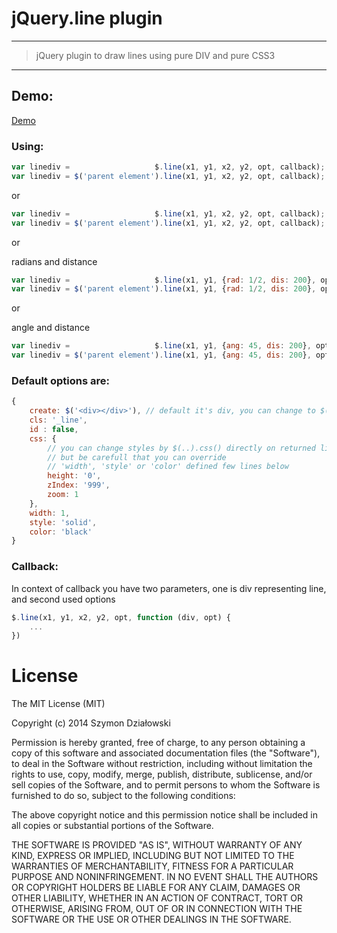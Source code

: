# jQuery.line plugin

***

> jQuery plugin to draw lines using pure DIV and pure CSS3

***


## Demo:

[Demo](http://stopsopa.bitbucket.org/demos/jquery.line/demo.html)



### Using:

```js
var linediv =                   $.line(x1, y1, x2, y2, opt, callback);
var linediv = $('parent element').line(x1, y1, x2, y2, opt, callback);
```

or


```js
var linediv =                   $.line(x1, y1, x2, y2, opt, callback);
var linediv = $('parent element').line(x1, y1, x2, y2, opt, callback);
```

or

radians and distance
```js
var linediv =                   $.line(x1, y1, {rad: 1/2, dis: 200}, opt, callback);
var linediv = $('parent element').line(x1, y1, {rad: 1/2, dis: 200}, opt, callback);
```
or


angle and distance
```js
var linediv =                   $.line(x1, y1, {ang: 45, dis: 200}, opt, callback);
var linediv = $('parent element').line(x1, y1, {ang: 45, dis: 200}, opt, callback);
```


### Default options are:


```js
{
    create: $('<div></div>'), // default it's div, you can change to $('<span></span>')
    cls: '_line', 
    id : false,
    css: {  
        // you can change styles by $(..).css() directly on returned linediv like here...
        // but be carefull that you can override 
        // 'width', 'style' or 'color' defined few lines below
        height: '0',
        zIndex: '999',
        zoom: 1
    },
    width: 1,
    style: 'solid',
    color: 'black'
}
```

### Callback:

In context of callback you have two parameters, one is div representing line, and second used options

```js
$.line(x1, y1, x2, y2, opt, function (div, opt) {
    ...
})
```



# License

The MIT License (MIT)

Copyright (c) 2014 Szymon Działowski

Permission is hereby granted, free of charge, to any person obtaining a copy
of this software and associated documentation files (the "Software"), to deal
in the Software without restriction, including without limitation the rights
to use, copy, modify, merge, publish, distribute, sublicense, and/or sell
copies of the Software, and to permit persons to whom the Software is
furnished to do so, subject to the following conditions:

The above copyright notice and this permission notice shall be included in
all copies or substantial portions of the Software.

THE SOFTWARE IS PROVIDED "AS IS", WITHOUT WARRANTY OF ANY KIND, EXPRESS OR
IMPLIED, INCLUDING BUT NOT LIMITED TO THE WARRANTIES OF MERCHANTABILITY,
FITNESS FOR A PARTICULAR PURPOSE AND NONINFRINGEMENT. IN NO EVENT SHALL THE
AUTHORS OR COPYRIGHT HOLDERS BE LIABLE FOR ANY CLAIM, DAMAGES OR OTHER
LIABILITY, WHETHER IN AN ACTION OF CONTRACT, TORT OR OTHERWISE, ARISING FROM,
OUT OF OR IN CONNECTION WITH THE SOFTWARE OR THE USE OR OTHER DEALINGS IN
THE SOFTWARE.



